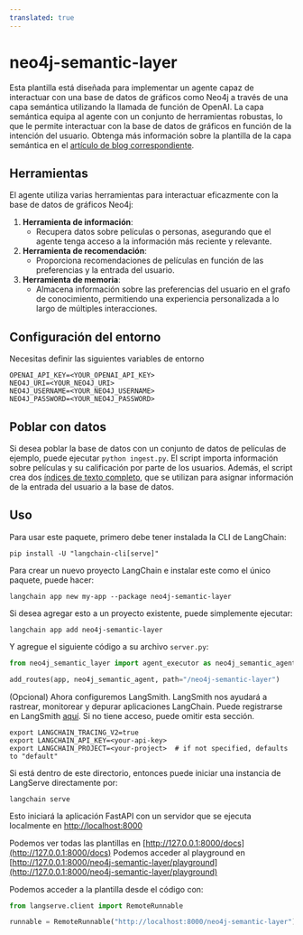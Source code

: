 ```yaml
---
translated: true
---
```


# neo4j-semantic-layer

Esta plantilla está diseñada para implementar un agente capaz de interactuar con una base de datos de gráficos como Neo4j a través de una capa semántica utilizando la llamada de función de OpenAI.
La capa semántica equipa al agente con un conjunto de herramientas robustas, lo que le permite interactuar con la base de datos de gráficos en función de la intención del usuario.
Obtenga más información sobre la plantilla de la capa semántica en el [artículo de blog correspondiente](https://medium.com/towards-data-science/enhancing-interaction-between-language-models-and-graph-databases-via-a-semantic-layer-0a78ad3eba49).

## Herramientas

El agente utiliza varias herramientas para interactuar eficazmente con la base de datos de gráficos Neo4j:

1. **Herramienta de información**:
   - Recupera datos sobre películas o personas, asegurando que el agente tenga acceso a la información más reciente y relevante.
2. **Herramienta de recomendación**:
   - Proporciona recomendaciones de películas en función de las preferencias y la entrada del usuario.
3. **Herramienta de memoria**:
   - Almacena información sobre las preferencias del usuario en el grafo de conocimiento, permitiendo una experiencia personalizada a lo largo de múltiples interacciones.

## Configuración del entorno

Necesitas definir las siguientes variables de entorno

```shell
OPENAI_API_KEY=<YOUR_OPENAI_API_KEY>
NEO4J_URI=<YOUR_NEO4J_URI>
NEO4J_USERNAME=<YOUR_NEO4J_USERNAME>
NEO4J_PASSWORD=<YOUR_NEO4J_PASSWORD>
```

## Poblar con datos

Si desea poblar la base de datos con un conjunto de datos de películas de ejemplo, puede ejecutar `python ingest.py`.
El script importa información sobre películas y su calificación por parte de los usuarios.
Además, el script crea dos [índices de texto completo](https://neo4j.com/docs/cypher-manual/current/indexes-for-full-text-search/), que se utilizan para asignar información de la entrada del usuario a la base de datos.

## Uso

Para usar este paquete, primero debe tener instalada la CLI de LangChain:

```shell
pip install -U "langchain-cli[serve]"
```

Para crear un nuevo proyecto LangChain e instalar este como el único paquete, puede hacer:

```shell
langchain app new my-app --package neo4j-semantic-layer
```

Si desea agregar esto a un proyecto existente, puede simplemente ejecutar:

```shell
langchain app add neo4j-semantic-layer
```

Y agregue el siguiente código a su archivo `server.py`:

```python
from neo4j_semantic_layer import agent_executor as neo4j_semantic_agent

add_routes(app, neo4j_semantic_agent, path="/neo4j-semantic-layer")
```

(Opcional) Ahora configuremos LangSmith.
LangSmith nos ayudará a rastrear, monitorear y depurar aplicaciones LangChain.
Puede registrarse en LangSmith [aquí](https://smith.langchain.com/).
Si no tiene acceso, puede omitir esta sección.

```shell
export LANGCHAIN_TRACING_V2=true
export LANGCHAIN_API_KEY=<your-api-key>
export LANGCHAIN_PROJECT=<your-project>  # if not specified, defaults to "default"
```

Si está dentro de este directorio, entonces puede iniciar una instancia de LangServe directamente por:

```shell
langchain serve
```

Esto iniciará la aplicación FastAPI con un servidor que se ejecuta localmente en
[http://localhost:8000](http://localhost:8000)

Podemos ver todas las plantillas en [http://127.0.0.1:8000/docs](http://127.0.0.1:8000/docs)
Podemos acceder al playground en [http://127.0.0.1:8000/neo4j-semantic-layer/playground](http://127.0.0.1:8000/neo4j-semantic-layer/playground)

Podemos acceder a la plantilla desde el código con:

```python
from langserve.client import RemoteRunnable

runnable = RemoteRunnable("http://localhost:8000/neo4j-semantic-layer")
```
